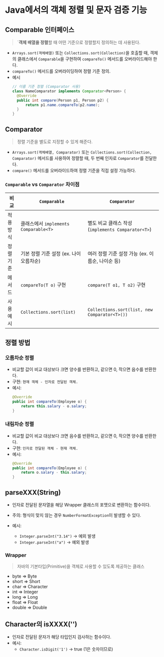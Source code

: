 # Java에서의 객체 정렬 및 문자 검증 기능

## Comparable 인터페이스

> `**객체 배열을 정렬**할 때 어떤 기준으로 정렬할지 정의하는 데 사용된다.

- `Arrays.sort(객체배열)` 또는 `Collections.sort(Collection)`을 호출할 때, 객체의 클래스에서 `Comparable`을 구현하여 `compareTo()` 메서드를 오버라이드해야 한다.
- `compareTo()` 메서드를 오버라이딩하여 정렬 기준 정의.
- 예시
  ```java
  // 이름 기준 정렬 (Comparator 사용)
  class NameComparator implements Comparator<Person> {
    @Override
    public int compare(Person p1, Person p2) {
        return p1.name.compareTo(p2.name);
    }
  }
  ```

## Comparator

> 정렬 기준을 별도로 지정할 수 있게 해준다.

- `Arrays.sort(객체배열, Comparator)` 또는 `Collections.sort(Collection, Comparator)` 메서드를 사용하여 정렬할 때, 두 번째 인자로 `Comparator`를 전달한다.
- `compare()` 메서드를 오버라이드하여 정렬 기준을 직접 설정 가능하다.

### **`Comparable` vs `Comparator` 차이점**

| 비교      | `Comparable`                            | `Comparator`                                       |
| --------- | --------------------------------------- | -------------------------------------------------- |
| 적용 방식 | 클래스에서 `implements Comparable<T>`   | 별도 비교 클래스 작성 (`implements Comparator<T>`) |
| 정렬 기준 | 기본 정렬 기준 설정 (ex. 나이 오름차순) | 여러 정렬 기준 설정 가능 (ex. 이름순, 나이순 등)   |
| 메서드    | `compareTo(T o)` 구현                   | `compare(T o1, T o2)` 구현                         |
| 사용 예시 | `Collections.sort(list)`                | `Collections.sort(list, new Comparator<T>())`      |

## 정렬 방법

### 오름차순 정렬

- 비교할 값이 비교 대상보다 크면 양수를 반환하고, 같으면 0, 작으면 음수를 반환한다.
- 구현: `현재 객체 - 인자로 전달된 객체.`
- 예시:
  ```java
  @Override
  public int compareTo(Employee o) {
      return this.salary - o.salary;
  }
  ```

### 내림차순 정렬

- 비교할 값이 비교 대상보다 크면 음수를 반환하고, 같으면 0, 작으면 양수를 반환한다.
- 구현: `인자로 전달된 객체 - 현재 객체.`
- 예시:
  ```java
  @Override
  public int compareTo(Employee o) {
      return o.salary - this.salary;
  }
  ```

## parseXXX(String)

- 인자로 전달된 문자열을 해당 Wrapper 클래스의 포맷으로 변환하는 함수이다.
- 주의: 형식이 맞지 않는 경우 `NumberFormatException`이 발생할 수 있다.
- 예시:

  - `Integer.parseInt("3.14")` -> 예외 발생
  - `Integer.parseInt("a")` -> 예외 발생

### Wrapper

> 자바의 기본타입(Primitive)을 객체로 사용할 수 있도록 제공하는 클래스

- byte => Byte
- short => Short
- char => Character
- int => Integer
- long => Long
- float => Float
- double => Double

## Character의 isXXXX('')

- 인자로 전달된 문자가 해당 타입인지 검사하는 함수이다.
- 예시:
  - `Character.isDigit('1')` -> true (1은 숫자이므로)
